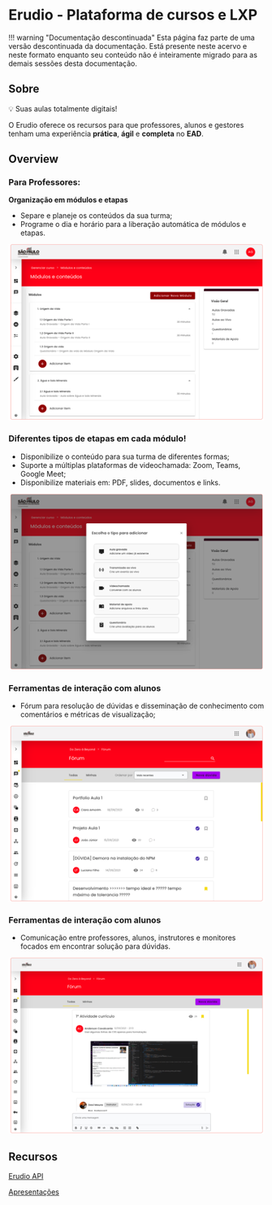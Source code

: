 # Erudio - Plataforma de cursos e LXP

!!! warning "Documentação descontinuada"
    Esta página faz parte de uma versão descontinuada da documentação. Está presente neste acervo e neste formato enquanto seu conteúdo não é inteiramente migrado para as demais sessões desta documentação.





## Sobre


💡 Suas aulas totalmente digitais!

O Erudio oferece os recursos para que professores, alunos e gestores tenham uma experiência **prática**, **ágil** e **completa** no **EAD**.



## Overview

### Para Professores:

**Organização em módulos e etapas**

- Separe e planeje os conteúdos da sua turma;
- Programe o dia e horário para a liberação automática de módulos e etapas.

![Desenho sem título (7).png](Erudio%20-%20Plataforma%20de%20cursos%20e%20LXP%2098ebbb57441c442b89fa9dcc1cda9f1a/Desenho_sem_titulo_(7).png)

### **Diferentes tipos de etapas em cada módulo!**

- Disponibilize o conteúdo para sua turma de diferentes formas;
- Suporte a múltiplas plataformas de videochamada: Zoom, Teams, Google Meet;
- Disponibilize materiais em: PDF, slides, documentos e links.

![Desenho sem título (8).png](Erudio%20-%20Plataforma%20de%20cursos%20e%20LXP%2098ebbb57441c442b89fa9dcc1cda9f1a/Desenho_sem_titulo_(8).png)

### **Ferramentas de interação com alunos**

- Fórum para resolução de dúvidas e disseminação de conhecimento com comentários e métricas de visualização;

![Desenho sem título (9).png](Erudio%20-%20Plataforma%20de%20cursos%20e%20LXP%2098ebbb57441c442b89fa9dcc1cda9f1a/Desenho_sem_titulo_(9).png)

### **Ferramentas de interação com alunos**

- Comunicação entre professores, alunos, instrutores e monitores focados em encontrar solução para dúvidas.

![Desenho sem título (10).png](Erudio%20-%20Plataforma%20de%20cursos%20e%20LXP%2098ebbb57441c442b89fa9dcc1cda9f1a/Desenho_sem_titulo_(10).png)

## Recursos

[Erudio API](Erudio%20-%20Plataforma%20de%20cursos%20e%20LXP%2098ebbb57441c442b89fa9dcc1cda9f1a/Erudio%20API%20270844680fee4ffa90d38b2558ca3cb9.md)

[Apresentações](Erudio%20-%20Plataforma%20de%20cursos%20e%20LXP%2098ebbb57441c442b89fa9dcc1cda9f1a/Apresentac%CC%A7o%CC%83es%204a90adb1edd345bcb7f7c944c59d2793.md)
